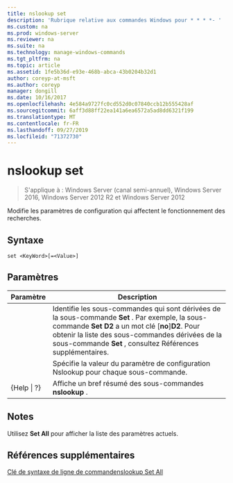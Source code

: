 ```yaml
---
title: nslookup set
description: 'Rubrique relative aux commandes Windows pour * * * *- '
ms.custom: na
ms.prod: windows-server
ms.reviewer: na
ms.suite: na
ms.technology: manage-windows-commands
ms.tgt_pltfrm: na
ms.topic: article
ms.assetid: 1fe5b36d-e93e-468b-abca-43b0204b32d1
author: coreyp-at-msft
ms.author: coreyp
manager: dongill
ms.date: 10/16/2017
ms.openlocfilehash: 4e584a9727fc0cd552d0c07840ccb12b555428af
ms.sourcegitcommit: 6aff3d88ff22ea141a6ea6572a5ad8dd6321f199
ms.translationtype: MT
ms.contentlocale: fr-FR
ms.lasthandoff: 09/27/2019
ms.locfileid: "71372730"
---
```

# <a name="nslookup-set"></a>nslookup set

>S'applique à : Windows Server (canal semi-annuel), Windows Server 2016, Windows Server 2012 R2 et Windows Server 2012

Modifie les paramètres de configuration qui affectent le fonctionnement des recherches.
## <a name="syntax"></a>Syntaxe
```
set <KeyWord>[=<Value>]
```
## <a name="parameters"></a>Paramètres

|    Paramètre    |                                                                                                                    Description                                                                                                                    |
|-----------------|---------------------------------------------------------------------------------------------------------------------------------------------------------------------------------------------------------------------------------------------------|
|    <KeyWord>    | Identifie les sous-commandes qui sont dérivées de la sous-commande **Set** . Par exemple, la sous-commande **Set D2** a un mot clé [**no**]**D2**. Pour obtenir la liste des sous-commandes dérivées de la sous-commande **Set** , consultez Références supplémentaires. |
|     <Value>     |                                                                                      Spécifie la valeur du paramètre de configuration Nslookup pour chaque sous-commande.                                                                                      |
| {Help &#124; ?} |                                                                                               Affiche un bref résumé des sous-commandes **nslookup** .                                                                                               |

## <a name="remarks"></a>Notes
Utilisez **Set All** pour afficher la liste des paramètres actuels.
## <a name="additional-references"></a>Références supplémentaires
[Clé de syntaxe de ligne de commande](command-line-syntax-key.md)[nslookup Set All](nslookup-set-all.md) 

